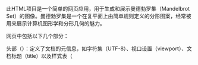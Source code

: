 此HTML项目是一个简单的网页应用，用于生成和展示曼德勃罗集（Mandelbrot Set）的图像。曼德勃罗集是一个在复平面上由简单规则定义的分形图案，经常被用来展示计算机图形学和分形几何的魅力。

网页中包括以下几个部分：

头部（<head>）：定义了文档的元信息，如字符集（UTF-8）、视口设置（viewport）、文档标题（title）以及样式表（<style>）。样式表用于控制网页的布局和外观，例如设置body和html的边距为0，隐藏溢出内容，以及为控制元素和画布元素设置位置和显示方式。

主体（<body>）：包含了网页的可见内容。

控制部分（#controls）：这里放置了若干HTML表单元素，包括用于设置曼德勃罗集生成参数的输入字段（如迭代次数、缩放、X和Y平移）以及一个绘制按钮。
画布（<canvas>）：canvas元素用于显示曼德勃罗集的图像。该图像将通过JavaScript脚本动态生成。
脚本引用（<script>）：在<body>的末尾，通过<script>标签引用了名为mandelbrot.js的外部JavaScript文件。这个文件应该包含了用于绘制曼德勃罗集图像的逻辑代码，包括处理用户输入、计算分形图案以及渲染到画布上的功能。

用户可以通过调整控制部分中的参数来改变曼德勃罗集图像的生成方式，然后点击“绘制”按钮来更新画布上的图像。由于这个网页依赖于外部的mandelbrot.js文件来实现核心功能，因此这个JavaScript文件必须存在且正确编写，才能确保网页能够正常工作。

总的来说，此项目是一个交互式的曼德勃罗集生成器，它允许用户通过简单的界面来探索分形艺术的无穷魅力。
